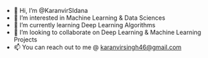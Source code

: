 - 👋 Hi, I’m @KaranvirSIdana
- 👀 I’m interested in Machine Learning & Data Sciences
- 🌱 I’m currently learning Deep Learning Algorithms
- 💞️ I’m looking to collaborate on Deep Learning & Machine Learning Projects
- 📫 You can reach out to me @ karanvirsingh46@gmail.com

<!---
KaranvirSIdana/KaranvirSIdana is a ✨ special ✨ repository because its `README.md` (this file) appears on your GitHub profile.
You can click the Preview link to take a look at your changes.
--->
